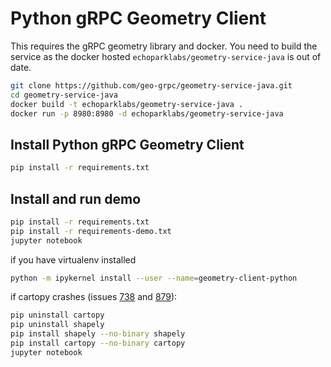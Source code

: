 # Python gRPC Geometry Client
This requires the gRPC geometry library and docker. You need to build the service as the docker hosted `echoparklabs/geometry-service-java` is out of date. 
```bash
git clone https://github.com/geo-grpc/geometry-service-java.git
cd geometry-service-java
docker build -t echoparklabs/geometry-service-java .
docker run -p 8980:8980 -d echoparklabs/geometry-service-java
```

## Install Python gRPC Geometry Client

```bash
pip install -r requirements.txt
```

## Install and run demo
```bash
pip install -r requirements.txt
pip install -r requirements-demo.txt
jupyter notebook
```

if you have virtualenv installed
```bash
python -m ipykernel install --user --name=geometry-client-python
``` 

if cartopy crashes (issues [738](https://github.com/SciTools/cartopy/issues/738) and [879](https://github.com/SciTools/cartopy/issues/879)):
```bash
pip uninstall cartopy
pip uninstall shapely
pip install shapely --no-binary shapely
pip install cartopy --no-binary cartopy
jupyter notebook
```

